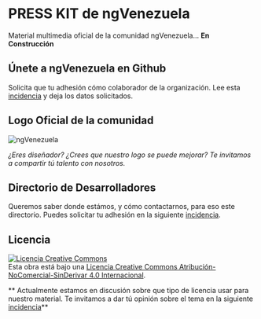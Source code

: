 PRESS KIT de ngVenezuela
===
Material multimedia oficial de la comunidad ngVenezuela... **En Construcción**

Únete a ngVenezuela en Github
---
Solicita que tu adhesión cómo colaborador de la organización. Lee esta [incidencia](https://github.com/ngVenezuela/press-kit/issues/3)  y deja los datos solicitados.

Logo Oficial de la comunidad
---
![ngVenezuela](https://avatars1.githubusercontent.com/u/11722566?v=3&s=350)

*¿Eres diseñador? ¿Crees que nuestro logo se puede mejorar? Te invitamos a compartir tú talento con nosotros.*

Directorio de Desarrolladores
---
Queremos saber donde estámos, y cómo contactarnos, para eso este directorio. Puedes solicitar tu adhesión en la siguiente [incidencia](https://github.com/ngVenezuela/press-kit/issues/2 "Entra en nuestro directorio!"). 


## Licencia
<a rel="license" href="http://creativecommons.org/licenses/by-nc-nd/4.0/"><img alt="Licencia Creative Commons" style="border-width:0" src="https://i.creativecommons.org/l/by-nc-nd/4.0/88x31.png" /></a><br />Esta obra está bajo una <a rel="license" href="http://creativecommons.org/licenses/by-nc-nd/4.0/">Licencia Creative Commons Atribución-NoComercial-SinDerivar 4.0 Internacional</a>.

** Actualmente estamos en discusión sobre que tipo de licencia usar para nuestro material. Te invitamos a dar tú opinión sobre el tema en la siguiente [incidencia](https://github.com/ngVenezuela/press-kit/issues/1)**
